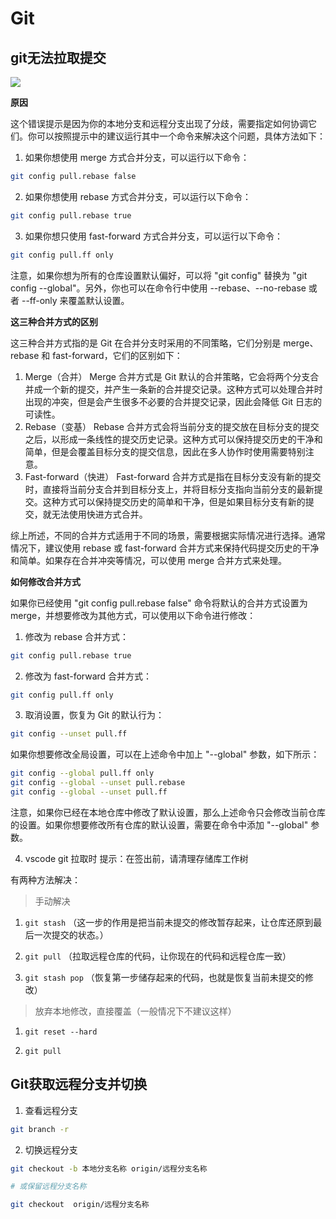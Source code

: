 # Git

## git无法拉取提交

![](https://s3.bmp.ovh/imgs/2023/03/22/469d181f4e9bcfa4.png)

**原因**

这个错误提示是因为你的本地分支和远程分支出现了分歧，需要指定如何协调它们。你可以按照提示中的建议运行其中一个命令来解决这个问题，具体方法如下：

1. 如果你想使用 merge 方式合并分支，可以运行以下命令：

```bash
git config pull.rebase false
```

2. 如果你想使用 rebase 方式合并分支，可以运行以下命令：

```bash
git config pull.rebase true
```

3. 如果你想只使用 fast-forward 方式合并分支，可以运行以下命令：

```bash
git config pull.ff only
```

注意，如果你想为所有的仓库设置默认偏好，可以将 "git config" 替换为 "git config --global"。另外，你也可以在命令行中使用 --rebase、--no-rebase 或者 --ff-only 来覆盖默认设置。

**这三种合并方式的区别**

这三种合并方式指的是 Git 在合并分支时采用的不同策略，它们分别是 merge、rebase 和 fast-forward，它们的区别如下：

1. Merge（合并） Merge 合并方式是 Git 默认的合并策略，它会将两个分支合并成一个新的提交，并产生一条新的合并提交记录。这种方式可以处理合并时出现的冲突，但是会产生很多不必要的合并提交记录，因此会降低 Git 日志的可读性。
2. Rebase（变基） Rebase 合并方式会将当前分支的提交放在目标分支的提交之后，以形成一条线性的提交历史记录。这种方式可以保持提交历史的干净和简单，但是会覆盖目标分支的提交信息，因此在多人协作时使用需要特别注意。
3. Fast-forward（快进） Fast-forward 合并方式是指在目标分支没有新的提交时，直接将当前分支合并到目标分支上，并将目标分支指向当前分支的最新提交。这种方式可以保持提交历史的简单和干净，但是如果目标分支有新的提交，就无法使用快进方式合并。

综上所述，不同的合并方式适用于不同的场景，需要根据实际情况进行选择。通常情况下，建议使用 rebase 或 fast-forward 合并方式来保持代码提交历史的干净和简单。如果存在合并冲突等情况，可以使用 merge 合并方式来处理。

**如何修改合并方式**

如果你已经使用 "git config pull.rebase false" 命令将默认的合并方式设置为 merge，并想要修改为其他方式，可以使用以下命令进行修改：

1. 修改为 rebase 合并方式：

```bash
git config pull.rebase true
```

2. 修改为 fast-forward 合并方式：

```bash
git config pull.ff only
```

3. 取消设置，恢复为 Git 的默认行为：

```bash
git config --unset pull.ff
```

如果你想要修改全局设置，可以在上述命令中加上 "--global" 参数，如下所示：

```bash
git config --global pull.ff only
git config --global --unset pull.rebase
git config --global --unset pull.ff
```

注意，如果你已经在本地仓库中修改了默认设置，那么上述命令只会修改当前仓库的设置。如果你想要修改所有仓库的默认设置，需要在命令中添加 "--global" 参数。



4. vscode git 拉取时 提示：在签出前，请清理存储库工作树

有两种方法解决：

> 手动解决
1. `git stash` （这一步的作用是把当前未提交的修改暂存起来，让仓库还原到最后一次提交的状态。）

2. `git pull` （拉取远程仓库的代码，让你现在的代码和远程仓库一致）

3. `git stash pop` （恢复第一步储存起来的代码，也就是恢复当前未提交的修改）

> 放弃本地修改，直接覆盖（一般情况下不建议这样）
1. `git reset --hard`

2. `git pull`

## Git获取远程分支并切换
1. 查看远程分支
  ```bash
  git branch -r
  ```
2. 切换远程分支
  ```bash
  git checkout -b 本地分支名称 origin/远程分支名称

  # 或保留远程分支名称

  git checkout  origin/远程分支名称
  ```
  